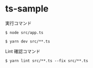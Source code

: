 # ts-sample

実行コマンド
```
$ node src/app.ts
```

```
$ yarn dev src/**.ts
```

Lint 確認コマンド

```
$ yarn lint src/**.ts --fix src/**.ts
```